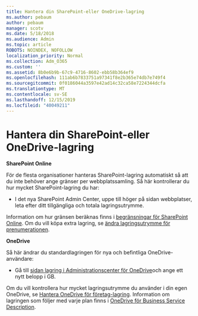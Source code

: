 ```yaml
---
title: Hantera din SharePoint-eller OneDrive-lagring
ms.author: pebaum
author: pebaum
manager: scotv
ms.date: 5/18/2018
ms.audience: Admin
ms.topic: article
ROBOTS: NOINDEX, NOFOLLOW
localization_priority: Normal
ms.collection: Adm_O365
ms.custom: ''
ms.assetid: 8b0e6b9b-67c9-4716-8602-ebb58b364ef9
ms.openlocfilehash: 111ab6b7833751a97341f8e2b365e74db7e749f4
ms.sourcegitcommit: 0f0186044a3597e42ad14c32ca58e7224344dcfa
ms.translationtype: MT
ms.contentlocale: sv-SE
ms.lasthandoff: 12/15/2019
ms.locfileid: "40049211"
---
```

# <a name="manage-your-sharepoint-or-onedrive-storage"></a>Hantera din SharePoint-eller OneDrive-lagring

 **SharePoint Online**
  
För de flesta organisationer hanteras SharePoint-lagring automatiskt så att du inte behöver ange gränser per webbplatssamling. Så här kontrollerar du hur mycket SharePoint-lagring du har:
  
- I det nya SharePoint Admin Center, uppe till höger på sidan webbplatser, leta efter ditt tillgängliga och totala lagringsutrymme.
    
Information om hur gränsen beräknas finns i [begränsningar för SharePoint Online](https://go.microsoft.com/fwlink/p/?LinkID=856113). Om du vill köpa extra lagring, se [ändra lagringsutrymme för prenumerationen](https://go.microsoft.com/fwlink/?linkid=866428).
  
 **OneDrive**
  
Så här ändrar du standardlagringen för nya och befintliga OneDrive-användare:
  
- Gå till [sidan lagring i Administrationscenter för OneDrive](https://admin.onedrive.com/?v=StorageSettings)och ange ett nytt belopp i GB.
    
Om du vill kontrollera hur mycket lagringsutrymme du använder i din egen OneDrive, se [Hantera OneDrive för företag-lagring](https://go.microsoft.com/fwlink/?linkid=866429). Information om lagringen som följer med varje plan finns i [OneDrive för Business Service Description](https://go.microsoft.com/fwlink/p/?LinkID=826071).
  


